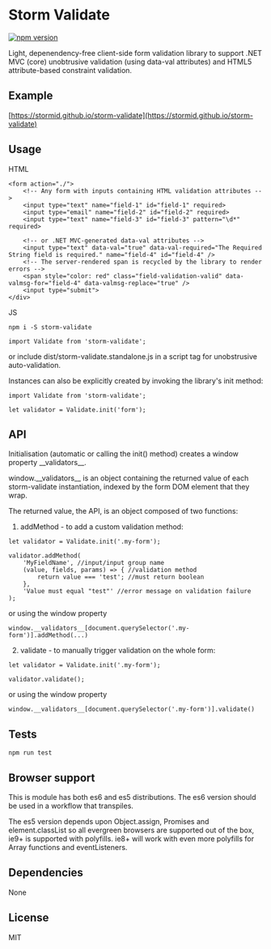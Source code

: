 # Storm Validate
[![npm version](https://badge.fury.io/js/storm-validate.svg)](https://badge.fury.io/js/storm-validate)

Light, depenendency-free client-side form validation library to support .NET MVC (core) unobtrusive validation (using data-val attributes) and HTML5 attribute-based constraint validation.

## Example
[https://stormid.github.io/storm-validate](https://stormid.github.io/storm-validate)

## Usage
HTML
```
<form action="./">
    <!-- Any form with inputs containing HTML validation attributes -->
	<input type="text" name="field-1" id="field-1" required>
	<input type="email" name="field-2" id="field-2" required>
	<input type="text" name="field-3" id="field-3" pattern="\d*" required>
    
    <!-- or .NET MVC-generated data-val attributes -->
    <input type="text" data-val="true" data-val-required="The Required String field is required." name="field-4" id="field-4" />
	<!-- The server-rendered span is recycled by the library to render errors -->
    <span style="color: red" class="field-validation-valid" data-valmsg-for="field-4" data-valmsg-replace="true" />
    <input type="submit">
</div>
```
JS
```
npm i -S storm-validate
```
```
import Validate from 'storm-validate';
```
or include dist/storm-validate.standalone.js in a script tag for unobstrusive auto-validation.

Instances can also be explicitly created by invoking the library's init method: 
```
import Validate from 'storm-validate';

let validator = Validate.init('form');

```
## API
Initialisation (automatic or calling the init() method) creates a window property \_\_validators\_\_.

window.\_\_validators\_\_ is an object containing the returned value of each storm-validate instantiation, indexed by the form DOM element that they wrap.

The returned value, the API, is an object composed of two functions:

1. addMethod - to add a custom validation method:
```
let validator = Validate.init('.my-form');

validator.addMethod(
    'MyFieldName', //input/input group name
    (value, fields, params) => { //validation method
        return value === 'test'; //must return boolean
    },
    'Value must equal "test"' //error message on validation failure
);
```
or using the window property
```
window.__validators__[document.querySelector('.my-form')].addMethod(...)
```

2. validate - to manually trigger validation on the whole form:
```
let validator = Validate.init('.my-form');

validator.validate();
```
or using the window property
```
window.__validators__[document.querySelector('.my-form')].validate()
```

## Tests
```
npm run test
```

## Browser support
This is module has both es6 and es5 distributions. The es6 version should be used in a workflow that transpiles.

The es5 version depends upon Object.assign, Promises and element.classList so all evergreen browsers are supported out of the box, ie9+ is supported with polyfills. ie8+ will work with even more polyfills for Array functions and eventListeners.

## Dependencies
None

## License
MIT
